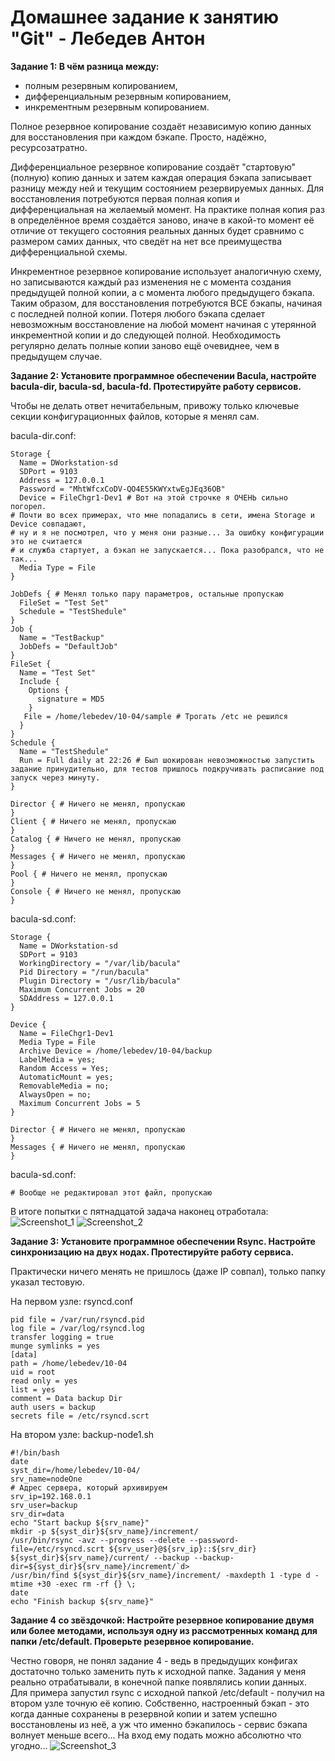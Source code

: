 # Домашнее задание к занятию "Git" - Лебедев Антон

**Задание 1: В чём разница между:**

 - полным резервным копированием,
 - дифференциальным резервным копированием,
 - инкрементным резервным копированием.

Полное резервное копирование создаёт независимую копию данных для восстановления при каждом бэкапе. Просто, надёжно, ресурсозатратно.

Дифференциальное резервное копирование создаёт "стартовую" (полную) копию данных и затем каждая операция бэкапа записывает разницу между ней и текущим состоянием резервируемых данных. Для восстановления потребуются первая полная копия и дифференциальная на желаемый момент. На практике полная копия раз в определённое время создаётся заново, иначе в какой-то момент её отличие от текущего состояния реальных данных будет сравнимо с размером самих данных, что сведёт на нет все преимущества дифференциальной схемы.

Инкрементное резервное копирование использует аналогичную схему, но записываются каждый раз изменения не с момента создания предыдущей полной копии, а с момента любого предыдущего бэкапа. Таким образом, для восстановления потребуются ВСЕ бэкапы, начиная с последней полной копии. Потеря любого бэкапа сделает невозможным восстановление на любой момент начиная с утерянной инкрементной копии и до следующей полной. Необходимость регулярно делать полные копии заново ещё очевиднее, чем в предыдущем случае.

**Задание 2: Установите программное обеспечении Bacula, настройте bacula-dir, bacula-sd, bacula-fd. Протестируйте работу сервисов.**

Чтобы не делать ответ нечитабельным, привожу только ключевые секции конфигурационных файлов, которые я менял сам. 

bacula-dir.conf:
```````
Storage { 
  Name = DWorkstation-sd
  SDPort = 9103
  Address = 127.0.0.1
  Password = "MhtWfcxCoDV-QO4E55KWYxtwEgJEq36OB"
  Device = FileChgr1-Dev1 # Вот на этой строчке я ОЧЕНЬ сильно погорел.
# Почти во всех примерах, что мне попадались в сети, имена Storage и Device совпадают,
# ну и я не посмотрел, что у меня они разные... За ошибку конфигурации это не считается
# и служба стартует, а бэкап не запускается... Пока разобрался, что не так...
  Media Type = File
}
 
JobDefs { # Менял только пару параметров, остальные пропускаю
  FileSet = "Test Set"
  Schedule = "TestShedule"
}
Job {
  Name = "TestBackup"
  JobDefs = "DefaultJob"
}
FileSet {
  Name = "Test Set"
  Include {
    Options {
      signature = MD5
    }
   File = /home/lebedev/10-04/sample # Трогать /etc не решился
  }
}
Schedule {
  Name = "TestShedule"
  Run = Full daily at 22:26 # Был шокирован невозможностью запустить задание принудительно, для тестов пришлось подкручивать расписание под запуск через минуту. 
}

Director { # Ничего не менял, пропускаю
}
Client { # Ничего не менял, пропускаю
}
Catalog { # Ничего не менял, пропускаю
}
Messages { # Ничего не менял, пропускаю
}
Pool { # Ничего не менял, пропускаю
}
Console { # Ничего не менял, пропускаю
}
```````

bacula-sd.conf:
```````
Storage {                        
  Name = DWorkstation-sd
  SDPort = 9103                 
  WorkingDirectory = "/var/lib/bacula"
  Pid Directory = "/run/bacula"
  Plugin Directory = "/usr/lib/bacula"
  Maximum Concurrent Jobs = 20
  SDAddress = 127.0.0.1
}

Device {
  Name = FileChgr1-Dev1
  Media Type = File
  Archive Device = /home/lebedev/10-04/backup
  LabelMedia = yes;                   
  Random Access = Yes;
  AutomaticMount = yes;
  RemovableMedia = no;
  AlwaysOpen = no;
  Maximum Concurrent Jobs = 5
}

Director { # Ничего не менял, пропускаю
}
Messages { # Ничего не менял, пропускаю
}
```````
bacula-sd.conf:
```````
# Вообще не редактировал этот файл, пропускаю
```````

В итоге попытки с пятнадцатой задача наконец отработала:
![Screenshot_1](https://github.com/Lebedun/HomeWork-Blank/blob/10-04/img/Screenshot_1.jpg)
![Screenshot_2](https://github.com/Lebedun/HomeWork-Blank/blob/10-04/img/Screenshot_2.jpg)

**Задание 3: Установите программное обеспечении Rsync. Настройте синхронизацию на двух нодах. Протестируйте работу сервиса.**

Практически ничего менять не пришлось (даже IP совпал), только папку указал тестовую.

На первом узле: rsyncd.conf
```````
pid file = /var/run/rsyncd.pid
log file = /var/log/rsyncd.log
transfer logging = true
munge symlinks = yes
[data]
path = /home/lebedev/10-04
uid = root
read only = yes
list = yes
comment = Data backup Dir
auth users = backup
secrets file = /etc/rsyncd.scrt
```````

На втором узле: backup-node1.sh
```````
#!/bin/bash
date
syst_dir=/home/lebedev/10-04/
srv_name=nodeOne
# Адрес сервера, который архивируем
srv_ip=192.168.0.1
srv_user=backup
srv_dir=data
echo "Start backup ${srv_name}"
mkdir -p ${syst_dir}${srv_name}/increment/
/usr/bin/rsync -avz --progress --delete --password-file=/etc/rsyncd.scrt ${srv_user}@${srv_ip}::${srv_dir} ${syst_dir}${srv_name}/current/ --backup --backup-dir=${syst_dir}${srv_name}/increment/`d>
/usr/bin/find ${syst_dir}${srv_name}/increment/ -maxdepth 1 -type d -mtime +30 -exec rm -rf {} \;
date
echo "Finish backup ${srv_name}"
```````

**Задание 4 со звёздочкой: Настройте резервное копирование двумя или более методами, используя одну из рассмотренных команд для папки /etc/default. Проверьте резервное копирование.**

Честно говоря, не понял задание 4 - ведь в предыдущих конфигах достаточно только заменить путь к исходной папке. Задания у меня реально отрабатывали, в конечной папке появлялись копии данных. Для примера запустил rsync c исходной папкой /etc/default - получил на втором узле точную её копию. Собственно, настроенный бэкап - это когда данные сохранены в резервной копии и затем успешно восстановлены из неё, а уж что именно бэкапилось - сервис бэкапа волнует меньше всего... На вход ему подать можно абсолютно что угодно...
![Screenshot_3](https://github.com/Lebedun/HomeWork-Blank/blob/10-04/img/Screenshot_3.jpg)
